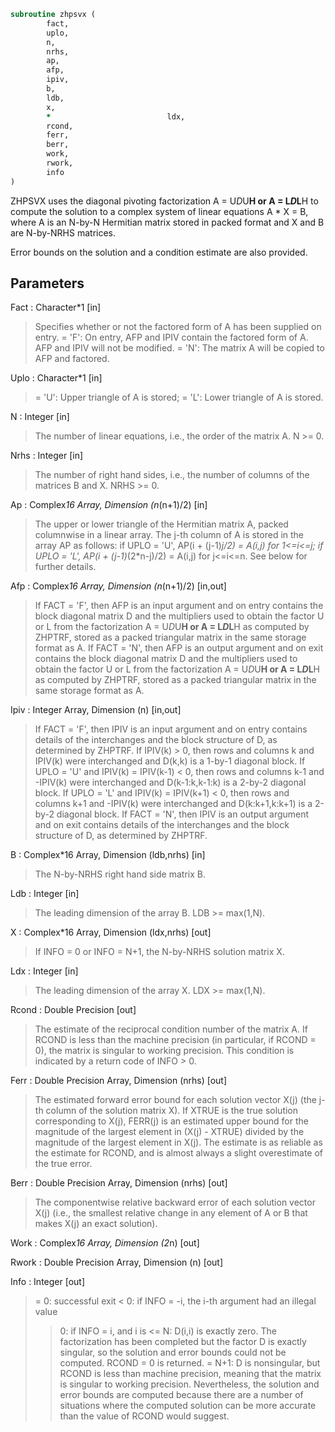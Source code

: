 ```fortran
subroutine zhpsvx (
		fact,
		uplo,
		n,
		nrhs,
		ap,
		afp,
		ipiv,
		b,
		ldb,
		x,
		*                          ldx,
		rcond,
		ferr,
		berr,
		work,
		rwork,
		info
)
```

 ZHPSVX uses the diagonal pivoting factorization A = U*D*U**H or
 A = L*D*L**H to compute the solution to a complex system of linear
 equations A * X = B, where A is an N-by-N Hermitian matrix stored
 in packed format and X and B are N-by-NRHS matrices.

 Error bounds on the solution and a condition estimate are also
 provided.

## Parameters
Fact : Character*1 [in]
> Specifies whether or not the factored form of A has been
> supplied on entry.
> = 'F':  On entry, AFP and IPIV contain the factored form of
> A.  AFP and IPIV will not be modified.
> = 'N':  The matrix A will be copied to AFP and factored.

Uplo : Character*1 [in]
> = 'U':  Upper triangle of A is stored;
> = 'L':  Lower triangle of A is stored.

N : Integer [in]
> The number of linear equations, i.e., the order of the
> matrix A.  N >= 0.

Nrhs : Integer [in]
> The number of right hand sides, i.e., the number of columns
> of the matrices B and X.  NRHS >= 0.

Ap : Complex*16 Array, Dimension (n*(n+1)/2) [in]
> The upper or lower triangle of the Hermitian matrix A, packed
> columnwise in a linear array.  The j-th column of A is stored
> in the array AP as follows:
> if UPLO = 'U', AP(i + (j-1)*j/2) = A(i,j) for 1<=i<=j;
> if UPLO = 'L', AP(i + (j-1)*(2*n-j)/2) = A(i,j) for j<=i<=n.
> See below for further details.

Afp : Complex*16 Array, Dimension (n*(n+1)/2) [in,out]
> If FACT = 'F', then AFP is an input argument and on entry
> contains the block diagonal matrix D and the multipliers used
> to obtain the factor U or L from the factorization
> A = U*D*U**H or A = L*D*L**H as computed by ZHPTRF, stored as
> a packed triangular matrix in the same storage format as A.
> If FACT = 'N', then AFP is an output argument and on exit
> contains the block diagonal matrix D and the multipliers used
> to obtain the factor U or L from the factorization
> A = U*D*U**H or A = L*D*L**H as computed by ZHPTRF, stored as
> a packed triangular matrix in the same storage format as A.

Ipiv : Integer Array, Dimension (n) [in,out]
> If FACT = 'F', then IPIV is an input argument and on entry
> contains details of the interchanges and the block structure
> of D, as determined by ZHPTRF.
> If IPIV(k) > 0, then rows and columns k and IPIV(k) were
> interchanged and D(k,k) is a 1-by-1 diagonal block.
> If UPLO = 'U' and IPIV(k) = IPIV(k-1) < 0, then rows and
> columns k-1 and -IPIV(k) were interchanged and D(k-1:k,k-1:k)
> is a 2-by-2 diagonal block.  If UPLO = 'L' and IPIV(k) =
> IPIV(k+1) < 0, then rows and columns k+1 and -IPIV(k) were
> interchanged and D(k:k+1,k:k+1) is a 2-by-2 diagonal block.
> If FACT = 'N', then IPIV is an output argument and on exit
> contains details of the interchanges and the block structure
> of D, as determined by ZHPTRF.

B : Complex*16 Array, Dimension (ldb,nrhs) [in]
> The N-by-NRHS right hand side matrix B.

Ldb : Integer [in]
> The leading dimension of the array B.  LDB >= max(1,N).

X : Complex*16 Array, Dimension (ldx,nrhs) [out]
> If INFO = 0 or INFO = N+1, the N-by-NRHS solution matrix X.

Ldx : Integer [in]
> The leading dimension of the array X.  LDX >= max(1,N).

Rcond : Double Precision [out]
> The estimate of the reciprocal condition number of the matrix
> A.  If RCOND is less than the machine precision (in
> particular, if RCOND = 0), the matrix is singular to working
> precision.  This condition is indicated by a return code of
> INFO > 0.

Ferr : Double Precision Array, Dimension (nrhs) [out]
> The estimated forward error bound for each solution vector
> X(j) (the j-th column of the solution matrix X).
> If XTRUE is the true solution corresponding to X(j), FERR(j)
> is an estimated upper bound for the magnitude of the largest
> element in (X(j) - XTRUE) divided by the magnitude of the
> largest element in X(j).  The estimate is as reliable as
> the estimate for RCOND, and is almost always a slight
> overestimate of the true error.

Berr : Double Precision Array, Dimension (nrhs) [out]
> The componentwise relative backward error of each solution
> vector X(j) (i.e., the smallest relative change in
> any element of A or B that makes X(j) an exact solution).

Work : Complex*16 Array, Dimension (2*n) [out]

Rwork : Double Precision Array, Dimension (n) [out]

Info : Integer [out]
> = 0: successful exit
> < 0: if INFO = -i, the i-th argument had an illegal value
> > 0:  if INFO = i, and i is
> <= N:  D(i,i) is exactly zero.  The factorization
> has been completed but the factor D is exactly
> singular, so the solution and error bounds could
> not be computed. RCOND = 0 is returned.
> = N+1: D is nonsingular, but RCOND is less than machine
> precision, meaning that the matrix is singular
> to working precision.  Nevertheless, the
> solution and error bounds are computed because
> there are a number of situations where the
> computed solution can be more accurate than the
> value of RCOND would suggest.

